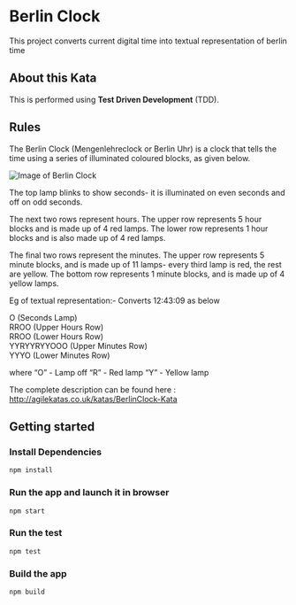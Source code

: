 # Berlin Clock

This project converts current digital time into textual representation of berlin time

## About this Kata

This is performed using **Test Driven Development** (TDD).

## Rules

The Berlin Clock (Mengenlehreclock or Berlin Uhr) is a clock that tells the time using a series of illuminated coloured blocks, as given below.

![Image of Berlin Clock](https://raw.githubusercontent.com/stephane-genicot/katas/master/images/Kata_BerlinClock.png)

The top lamp blinks to show seconds- it is illuminated on even seconds and off on odd seconds.

The next two rows represent hours. The upper row represents 5 hour blocks and is made up of 4 red lamps. The lower row represents 1 hour blocks and is also made up of 4 red lamps.

The final two rows represent the minutes. The upper row represents 5 minute blocks, and is made up of 11 lamps- every third lamp is red, the rest are yellow. The bottom row represents 1 minute blocks, and is made up of 4 yellow lamps.

Eg of textual representation:- Converts 12:43:09 as below

O (Seconds Lamp)<br> 
RROO (Upper Hours Row)<br>
RROO (Lower Hours Row)<br>
YYRYYRYYOOO (Upper Minutes Row)<br>
YYYO (Lower Minutes Row)

where 
“O” - Lamp off
“R” - Red lamp
“Y” - Yellow lamp

The complete description can be found here : http://agilekatas.co.uk/katas/BerlinClock-Kata

## Getting started

### Install Dependencies
 
 `npm install`

### Run the app and launch it in browser  
 
 `npm start`
 
### Run the test  
 
 `npm test`
 
### Build the app
 
 `npm build`